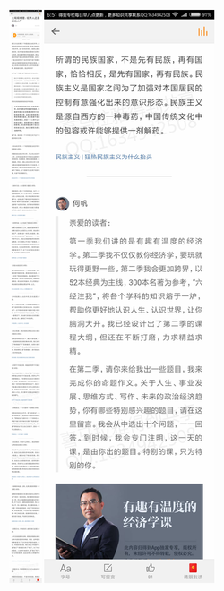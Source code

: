 ![](../../images/2017年08月/HF0831大局观梳理：经济人还是政治人？.jpg)
![](../../images/2017年08月/HF0831大局观梳理：经济人还是政治人？2.jpg)
